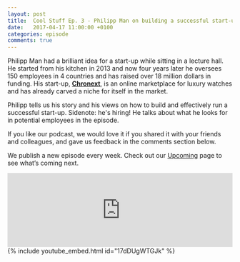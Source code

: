 ```yaml
---
layout: post
title:  Cool Stuff Ep. 3 - Philipp Man on building a successful start-up
date:   2017-04-17 11:00:00 +0100
categories: episode
comments: true
---
```


Philipp Man had a brilliant idea for a start-up while sitting in a lecture hall. He started from his kitchen in 2013 and now four years later he oversees 150 employees in 4 countries and has raised over 18 million dollars in funding. His start-up, **[Chronext](https://www.chronext.com/)**, is an online marketplace for luxury watches and has already carved a niche for itself in the market.

Philipp tells us his story and his views on how to build and effectively run a successful start-up. Sidenote: he's hiring! He talks about what he looks for in potential employees in the episode.

If you like our podcast, we would love it if you shared it with your friends and colleagues, and gave us feedback in the comments section below.

We publish a new episode every week. Check out our [Upcoming](/upcoming) page to see what’s coming next.

<div id="media-wrapper">
<div id="soundcloud-embed"><iframe width="100%" height="166" scrolling="no" frameborder="no" src="https://w.soundcloud.com/player/?url=https%3A//api.soundcloud.com/tracks/318010066&amp;color=ff5500&amp;auto_play=false&amp;hide_related=false&amp;show_comments=true&amp;show_user=true&amp;show_reposts=false"></iframe></div>
<div id="youtube-embed">{% include youtube_embed.html id="17dDUgWTGJk" %}</div> 
</div>
